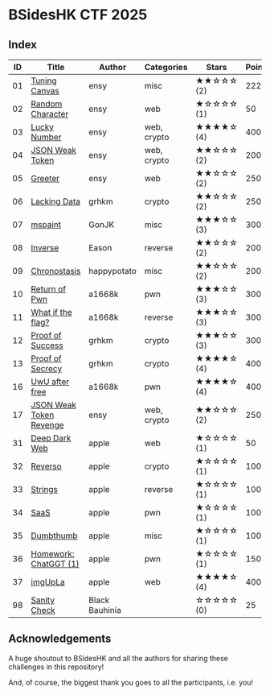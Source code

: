 BSidesHK CTF 2025
===

## Index

| ID | Title | Author | Categories | Stars | Points | Solves |
| --- | --- | --- | --- | --- | --- | --- |
| 01 | [Tuning Canvas](01-tuning-canvas) | ensy | misc | ★★☆☆☆ (2) | 222 | 1 |
| 02 | [Random Character](02-random-character) | ensy | web | ★☆☆☆☆ (1) | 50 | 14 |
| 03 | [Lucky Number](03-lucky-number) | ensy | web, crypto | ★★★★☆ (4) | 400 | 0 |
| 04 | [JSON Weak Token](04-json-weak-token) | ensy | web, crypto | ★★☆☆☆ (2) | 200 | 5 |
| 05 | [Greeter](05-greeter) | ensy | web | ★★☆☆☆ (2) | 250 | 4 |
| 06 | [Lacking Data](06-lacking-data) | grhkm | crypto | ★★☆☆☆ (2) | 250 | 0 |
| 07 | [mspaint](07-mspaint) | GonJK | misc | ★★★☆☆ (3) | 300 | 0 |
| 08 | [Inverse](08-inverse) | Eason | reverse | ★★☆☆☆ (2) | 200 | 5 |
| 09 | [Chronostasis](09-chronostasis) | happypotato | misc | ★★☆☆☆ (2) | 200 | 4 |
| 10 | [Return of Pwn](10-return-of-pwn) | a1668k | pwn | ★★★☆☆ (3) | 300 | 0 |
| 11 | [What if the flag?](11-what-if-the-flag) | a1668k | reverse | ★★★☆☆ (3) | 300 | 0 |
| 12 | [Proof of Success](12-proof-of-sincerity) | grhkm | crypto | ★★★☆☆ (3) | 300 | 0 |
| 13 | [Proof of Secrecy](13-proof-of-secrecy) | grhkm | crypto | ★★★★☆ (4) | 400 | 0 |
| 16 | [UwU after free](16-uwu-after-free) | a1668k | pwn | ★★★★☆ (4) | 400 | 0 |
| 17 | [JSON Weak Token Revenge](17-json-weak-token-revenge) | ensy | web, crypto | ★★☆☆☆ (2) | 250 | 4 |
| 31 | [Deep Dark Web](31-deepdarkweb) | apple | web | ★☆☆☆☆ (1) | 50 | 10 |
| 32 | [Reverso](32-reverso) | apple | crypto | ★☆☆☆☆ (1) | 100 | 13 |
| 33 | [Strings](33-strings) | apple | reverse | ★☆☆☆☆ (1) | 100 | 10 |
| 34 | [SaaS](34-saas) | apple | pwn | ★☆☆☆☆ (1) | 100 | 10 |
| 35 | [Dumbthumb](35-dumbthumb) | apple | misc | ★☆☆☆☆ (1) | 100 | 10 |
| 36 | [Homework: ChatGGT (1)](36-hwchatggt) | apple | pwn | ★☆☆☆☆ (1) | 150 | 6 |
| 37 | [imgUpLa](37-imgupla) | apple | web | ★★★★☆ (4) | 400 | 0 |
| 98 | [Sanity Check](98-sancheck) | Black Bauhinia |  | ☆☆☆☆☆ (0) | 25 | 16 |


## Acknowledgements

A huge shoutout to BSidesHK and all the authors for sharing these challenges in this repository!

And, of course, the biggest thank you goes to all the participants, i.e. you!

